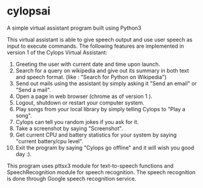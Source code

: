 # cylopsai
A simple virtual assistant program built using Python3

This virtual assistant is able to give speech output and use user speech as input to execute commands. 
The following features are implemented in version 1 of the Cylops Virtual Assistant:

1. Greeting the user with current date and time upon launch.
2. Search for a query on wikipedia and give out its summary in both text and speech format. (like : "Search for Python on Wikipedia")
3. Send out mails using the assistant by simply asking it "Send an email" or "Send a mail".
4. Open a page in web browser (chrome as of version 1 ).
5. Logout, shutdown or restart your computer system.
6. Play songs from your local library by simply telling Cylops to "Play a song".
7. Cylops can tell you random jokes if you ask for it.
8. Take a screenshot by saying "Screenshot".
9. Get current CPU and battery statistics for your system by saying "current battery/cpu level".
10. Exit the program by saying "Cylops go offline" and it will wish you good day :).

This program uses pttsx3 module for text-to-speech functions and SpeechRecognition module for speech recognition.
The speech recognition is done through Google speech recognition service.

